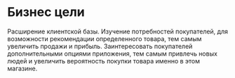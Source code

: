 # Бизнес цели

Расширение клиентской базы. Изучение потребностей покупателей, для возможности рекомендации определенного товара, тем самым увеличить продажи и прибыль. Заинтересовать покупателей дополнительными опциями приложения, тем самым привлечь новых людей и увеличить вероятность покупки товара именно в этом магазине.
